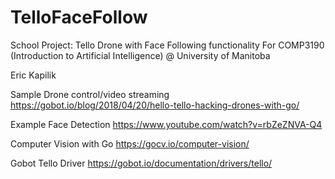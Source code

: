 # TelloFaceFollow
School Project: Tello Drone with Face Following functionality
For COMP3190 (Introduction to Artificial Intelligence) @ University of Manitoba

Eric Kapilik

Sample Drone control/video streaming
https://gobot.io/blog/2018/04/20/hello-tello-hacking-drones-with-go/

Example Face Detection
https://www.youtube.com/watch?v=rbZeZNVA-Q4

Computer Vision with Go
https://gocv.io/computer-vision/

Gobot Tello Driver
https://gobot.io/documentation/drivers/tello/

